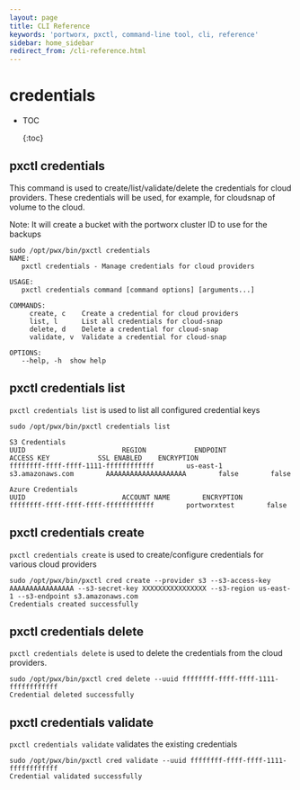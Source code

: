 ```yaml
---
layout: page
title: CLI Reference
keywords: 'portworx, pxctl, command-line tool, cli, reference'
sidebar: home_sidebar
redirect_from: /cli-reference.html
---
```


# credentials

* TOC

  {:toc}

## pxctl credentials

This command is used to create/list/validate/delete the credentials for cloud providers. These credentials will be used, for example, for cloudsnap of volume to the cloud.

Note: It will create a bucket with the portworx cluster ID to use for the backups

```text
sudo /opt/pwx/bin/pxctl credentials
NAME:
   pxctl credentials - Manage credentials for cloud providers

USAGE:
   pxctl credentials command [command options] [arguments...]

COMMANDS:
     create, c    Create a credential for cloud providers
     list, l      List all credentials for cloud-snap
     delete, d    Delete a credential for cloud-snap
     validate, v  Validate a credential for cloud-snap

OPTIONS:
   --help, -h  show help
```

## pxctl credentials list

`pxctl credentials list` is used to list all configured credential keys

```text
sudo /opt/pwx/bin/pxctl credentials list

S3 Credentials
UUID                        REGION            ENDPOINT            ACCESS KEY            SSL ENABLED    ENCRYPTION
ffffffff-ffff-ffff-1111-ffffffffffff        us-east-1        s3.amazonaws.com        AAAAAAAAAAAAAAAAAAAA        false        false

Azure Credentials
UUID                        ACCOUNT NAME        ENCRYPTION
ffffffff-ffff-ffff-ffff-ffffffffffff        portworxtest        false
```

## pxctl credentials create

`pxctl credentials create` is used to create/configure credentials for various cloud providers

```text
sudo /opt/pwx/bin/pxctl cred create --provider s3 --s3-access-key AAAAAAAAAAAAAAAA --s3-secret-key XXXXXXXXXXXXXXXX --s3-region us-east-1 --s3-endpoint s3.amazonaws.com
Credentials created successfully
```

## pxctl credentials delete

`pxctl credentials delete` is used to delete the credentials from the cloud providers.

```text
sudo /opt/pwx/bin/pxctl cred delete --uuid ffffffff-ffff-ffff-1111-ffffffffffff
Credential deleted successfully
```

## pxctl credentials validate

`pxctl credentials validate` validates the existing credentials

```text
sudo /opt/pwx/bin/pxctl cred validate --uuid ffffffff-ffff-ffff-1111-ffffffffffff
Credential validated successfully
```

